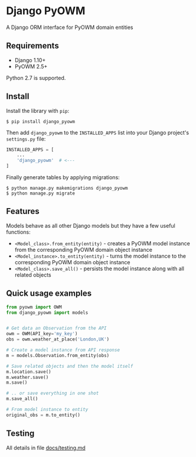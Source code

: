 # Django PyOWM

A Django ORM interface for PyOWM domain entities


## Requirements

  - Django 1.10+
  - PyOWM 2.5+

Python 2.7 is supported.


## Install

Install the library with `pip`:

```shell
$ pip install django_pyowm
```

Then add `django_pyowm` to the `INSTALLED_APPS` list into your Django project's `settings.py` file:
 
```python
INSTALLED_APPS = [
    ...
    'django_pyowm'  # <---
]
```

Finally generate tables by applying migrations:

```shell
$ python manage.py makemigrations django_pyowm
$ python manage.py migrate
```


## Features
Models behave as all other Django models but they have a few useful 
functions:

  -  `<Model_class>.from_entity(entity)` - creates a PyOWM model instance
     from the corresponding PyOWM domain object instance
  -  `<Model_instance>.to_entity(entity)` - turns the model instance to
     the corresponding PyOWM domain object instance
  - `<Model_class>.save_all()` - persists the model instance along with all related objects

## Quick usage examples

```python
from pyowm import OWM
from django_pyowm import models


# Get data an Observation from the API 
owm = OWM(API_key='my_key')
obs = owm.weather_at_place('London,UK')

# Create a model instance from API response
m = models.Observation.from_entity(obs)

# Save related objects and then the model itself
m.location.save()
m.weather.save()
m.save()

# .. or save everything in one shot
m.save_all()

# From model instance to entity
original_obs = m.to_entity()
```

## Testing
All details in file [docs/testing.md](docs/testing.md)
